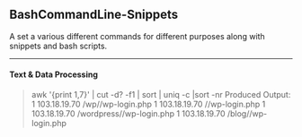 ## BashCommandLine-Snippets
A set a various different commands for different purposes along with snippets and bash scripts.

--------

#### Text & Data Processing
> awk '{print $1,$7}' <name of access_log> | cut -d? -f1 | sort | uniq -c |sort -nr
  Produced Output:
      1 103.18.19.70 /wp//wp-login.php
      1 103.18.19.70 //wp-login.php
      1 103.18.19.70 /wordpress//wp-login.php
      1 103.18.19.70 /blog//wp-login.php
